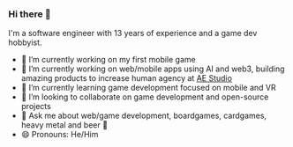### Hi there 👋

I'm a software engineer with 13 years of experience and a game dev hobbyist.

- 🔭 I’m currently working on my first mobile game
- 🔭 I’m currently working on web/mobile apps using AI and web3, building amazing products to increase human agency at [AE Studio](https://ae.studio/)
- 🌱 I’m currently learning game development focused on mobile and VR
- 👯 I’m looking to collaborate on game development and open-source projects
- 💬 Ask me about web/game development, boardgames, cardgames, heavy metal and beer 🍺
- 😄 Pronouns: He/Him

<!--
**RuanAzevedo/RuanAzevedo** is a ✨ _special_ ✨ repository because its `README.md` (this file) appears on your GitHub profile.

Here are some ideas to get you started:

- 🔭 I’m currently working on ...
- 🌱 I’m currently learning ...
- 👯 I’m looking to collaborate on ...
- 🤔 I’m looking for help with ...
- 💬 Ask me about ...
- 📫 How to reach me: ...
- 😄 Pronouns: ...
- ⚡ Fun fact: ...
-->
